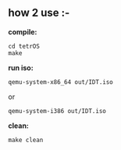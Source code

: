 ## how 2 use :-<br/>

**compile:**
```
cd tetrOS
make
```

**run iso:**
```
qemu-system-x86_64 out/IDT.iso
```
or
```
qemu-system-i386 out/IDT.iso
```
**clean:**
```
make clean
```
